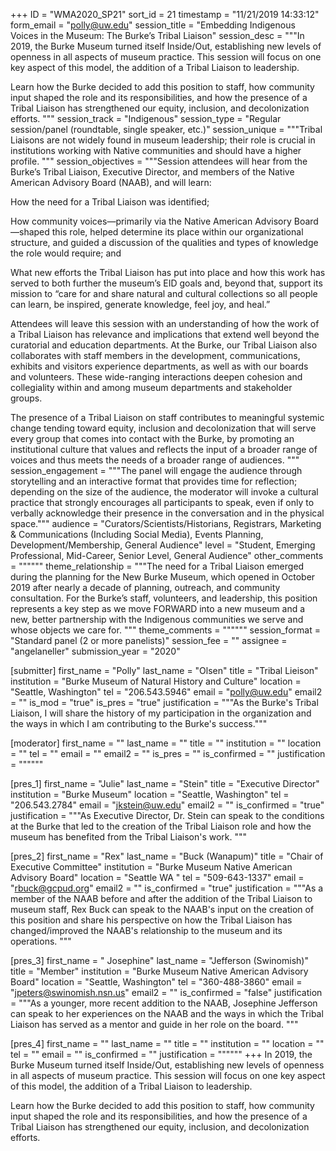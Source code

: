 +++
ID = "WMA2020_SP21"
sort_id = 21
timestamp = "11/21/2019 14:33:12"
form_email = "polly@uw.edu"
session_title = "Embedding Indigenous Voices in the Museum: The Burke’s Tribal Liaison"
session_desc = """In 2019, the Burke Museum turned itself Inside/Out, establishing new levels of openness in all aspects of museum practice. This session will focus on one key aspect of this model, the addition of a Tribal Liaison to leadership.

Learn how the Burke decided to add this position to staff, how community input shaped the role and its responsibilities, and how the presence of a Tribal Liaison has strengthened our equity, inclusion, and decolonization efforts.
"""
session_track = "Indigenous"
session_type = "Regular session/panel (roundtable, single speaker, etc.)"
session_unique = """Tribal Liaisons are not widely found in museum leadership; their role is crucial in institutions working with Native communities and should have a higher profile. """
session_objectives = """Session attendees will hear from the Burke’s Tribal Liaison, Executive Director, and members of the Native American Advisory Board (NAAB), and will learn:

How the need for a Tribal Liaison was identified;

How community voices—primarily via the Native American Advisory Board—shaped this role, helped determine its place within our organizational structure, and guided a discussion of the qualities and types of knowledge the role would require; and

What new efforts the Tribal Liaison has put into place and how this work has served to both further the museum’s EID goals and, beyond that, support its mission to “care for and share natural and cultural collections so all people can learn, be inspired, generate knowledge, feel joy, and heal.”

Attendees will leave this session with an understanding of how the work of a Tribal Liaison has relevance and implications that extend well beyond the curatorial and education departments. At the Burke, our Tribal Liaison also collaborates with staff members in the development, communications, exhibits and visitors experience departments, as well as with our boards and volunteers. These wide-ranging interactions deepen cohesion and collegiality within and among museum departments and stakeholder groups.

The presence of a Tribal Liaison on staff contributes to meaningful systemic change tending toward equity, inclusion and decolonization that will serve every group that comes into contact with the Burke, by promoting an institutional culture that values and reflects the input of a broader range of voices and thus meets the needs of a broader range of audiences.
"""
session_engagement = """The panel will engage the audience through storytelling and an interactive format that provides time for reflection; depending on the size of the audience, the moderator will invoke a cultural practice that strongly encourages all participants to speak, even if only to verbally acknowledge their presence in the conversation and in the physical space."""
audience = "Curators/Scientists/Historians, Registrars, Marketing & Communications (Including Social Media), Events Planning, Development/Membership, General Audience"
level = "Student, Emerging Professional, Mid-Career, Senior Level, General Audience"
other_comments = """"""
theme_relationship = """The need for a Tribal Liaison emerged during the planning for the New Burke Museum, which opened in October 2019 after nearly a decade of planning, outreach, and community consultation. For the Burke’s staff, volunteers, and leadership, this position represents a key step as we move FORWARD into a new museum and a new, better partnership with the Indigenous communities we serve and whose objects we care for.
"""
theme_comments = """"""
session_format = "Standard panel (2 or more panelists)"
session_fee = ""
assignee = "angelaneller"
submission_year = "2020"

[submitter]
first_name = "Polly"
last_name = "Olsen"
title = "Tribal Lieison"
institution = "Burke Museum of Natural History and Culture"
location = "Seattle, Washington"
tel = "206.543.5946"
email = "polly@uw.edu"
email2 = ""
is_mod = "true"
is_pres = "true"
justification = """As the Burke's Tribal Liaison, I will share the history of my participation in the organization and the ways in which I am contributing to the Burke's success."""

[moderator]
first_name = ""
last_name = ""
title = ""
institution = ""
location = ""
tel = ""
email = ""
email2 = ""
is_pres = ""
is_confirmed = ""
justification = """"""

[pres_1]
first_name = "Julie"
last_name = "Stein"
title = "Executive Director"
institution = "Burke Museum"
location = "Seattle, Washington"
tel = "206.543.2784"
email = "jkstein@uw.edu"
email2 = ""
is_confirmed = "true"
justification = """As Executive Director, Dr. Stein can speak to the conditions at the Burke that led to the creation of the Tribal Liaison role and how the museum has benefited from the Tribal Liaison's work. """

[pres_2]
first_name = "Rex"
last_name = "Buck (Wanapum)"
title = "Chair of Executive Committee"
institution = "Burke Museum Native American Advisory Board"
location = "Seattle WA "
tel = "509-643-1337"
email = "rbuck@gcpud.org"
email2 = ""
is_confirmed = "true"
justification = """As a member of the NAAB before and after the addition of the Tribal Liaison to museum staff, Rex Buck can speak to the NAAB's input on the creation of this position and share his perspective on how the Tribal Liaison has changed/improved the NAAB's relationship to the museum and its operations. """

[pres_3]
first_name = " Josephine"
last_name = "Jefferson (Swinomish)"
title = "Member"
institution = "Burke Museum Native American Advisory Board"
location = "Seattle, Washington"
tel = "360-488-3860"
email = "jpeters@swinomish.nsn.us"
email2 = ""
is_confirmed = "false"
justification = """As a younger, more recent addition to the NAAB, Josephine Jefferson can speak to her experiences on the NAAB and the ways in which the Tribal Liaison has served as a mentor and guide in her role on the board. """

[pres_4]
first_name = ""
last_name = ""
title = ""
institution = ""
location = ""
tel = ""
email = ""
is_confirmed = ""
justification = """"""
+++
In 2019, the Burke Museum turned itself Inside/Out, establishing new levels of openness in all aspects of museum practice. This session will focus on one key aspect of this model, the addition of a Tribal Liaison to leadership.

Learn how the Burke decided to add this position to staff, how community input shaped the role and its responsibilities, and how the presence of a Tribal Liaison has strengthened our equity, inclusion, and decolonization efforts.
